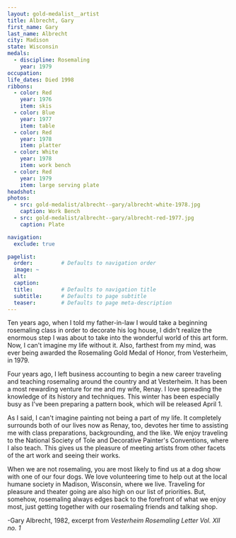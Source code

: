 ```yaml
---
layout: gold-medalist__artist
title: Albrecht, Gary
first_name: Gary
last_name: Albrecht
city: Madison
state: Wisconsin
medals: 
  - discipline: Rosemaling
    year: 1979
occupation:
life_dates: Died 1998
ribbons: 
  - color: Red
    year: 1976
    item: skis
  - color: Blue
    year: 1977
    item: table
  - color: Red
    year: 1978
    item: platter
  - color: White
    year: 1978
    item: work bench
  - color: Red
    year: 1979
    item: large serving plate
headshot:
photos:
  - src: gold-medalist/albrecht--gary/albrecht-white-1978.jpg
    caption: Work Bench
  - src: gold-medalist/albrecht--gary/albrecht-red-1977.jpg
    caption: Plate

navigation:
  exclude: true

pagelist:
  order:         # Defaults to navigation order  
  image: ~
  alt: 
  caption:
  title:         # Defaults to navigation title
  subtitle:      # Defaults to page subtitle
  teaser:        # Defaults to page meta-description  
---
```

Ten years ago, when I told my father-in-law I would take a beginning rosemaling class in order to decorate his log house, I didn't realize the enormous step I was about to take into the wonderful world of this art form. Now, I can't imagine my life without it. Also, farthest from my mind, was ever being awarded the Rosemaling Gold Medal of Honor, from Vesterheim, in 1979.

Four years ago, I left business accounting to begin a new career traveling and teaching rosemaling around the country and at Vesterheim. It has been a most rewarding venture for me and my wife, Renay. I love spreading the knowledge of its history and techniques. This winter has been especially busy as I've been preparing a pattern book, which will be released April 1.

As I said, I can't imagine painting not being a part of my life. It completely surrounds both of our lives now as Renay, too, devotes her time to assisting me with class preparations, backgrounding, and the like. We enjoy traveling to the National Society of Tole and Decorative Painter's Conventions, where I also teach. This gives us the pleasure of meeting artists from other facets of the art work and seeing their works.

When we are not rosemaling, you are most likely to find us at a dog show with one of our four dogs. We love volunteering time to help out at the local humane society in Madison, Wisconsin, where we live. Traveling for pleasure and theater going are also high on our list of priorities. But, somehow, rosemaling always edges back to the forefront of what we enjoy most, just getting together with our rosemaling friends and talking shop.

-Gary Albrecht, 1982, excerpt from _Vesterheim Rosemaling Letter Vol. XII no. 1_
